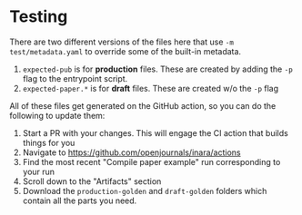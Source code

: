 # Testing

There are two different versions of the files here that use `-m test/metadata.yaml` to
override some of the built-in metadata.

1. `expected-pub` is for **production** files. These are created
   by adding the `-p` flag to the entrypoint script.
2. `expected-paper.*` is for **draft** files. These are created w/o the `-p` flag

All of these files get generated on the GitHub action, so you can do the following to update them:

1. Start a PR with your changes. This will engage the CI action that builds things for you
2. Navigate to https://github.com/openjournals/inara/actions
3. Find the most recent "Compile paper example" run corresponding to your run
4. Scroll down to the "Artifacts" section
5. Download the `production-golden` and `draft-golden` folders which contain all the parts you need.
